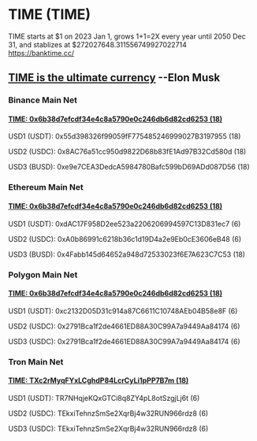 # TIME (TIME)
  
TIME starts at $1 on 2023 Jan 1, grows 1+1=2X every year 
until 2050 Dec 31, and stablizes at $272027648.311556749927022714  
https://banktime.cc/  

## [TIME is the ultimate currency](https://twitter.com/elonmusk/status/1433713164546293767?s=20&t=LdNQPrzBhgtQsM6VwkpMkA) --Elon Musk


### Binance Main Net

#### [TIME: 0x6b38d7efcdf34e4c8a5790e0c246db6d82cd6253 (18)](https://bscscan.com/token/0x6B38d7EFCDF34e4c8A5790e0c246dB6d82CD6253)


USD1 (USDT): 0x55d398326f99059fF775485246999027B3197955 (18)  

USD2 (USDC): 0x8AC76a51cc950d9822D68b83fE1Ad97B32Cd580d (18)  

USD3 (BUSD): 0xe9e7CEA3DedcA5984780Bafc599bD69ADd087D56 (18)  

### Ethereum Main Net

#### [TIME: 0x6b38d7efcdf34e4c8a5790e0c246db6d82cd6253 (18)](https://etherscan.io/token/0x6b38d7efcdf34e4c8a5790e0c246db6d82cd6253)


USD1 (USDT): 0xdAC17F958D2ee523a2206206994597C13D831ec7 (6)  

USD2 (USDC): 0xA0b86991c6218b36c1d19D4a2e9Eb0cE3606eB48 (6)  

USD3 (BUSD): 0x4Fabb145d64652a948d72533023f6E7A623C7C53 (18)  


### Polygon Main Net

#### [TIME: 0x6b38d7efcdf34e4c8a5790e0c246db6d82cd6253 (18)](https://polygonscan.com/token/0x6b38d7efcdf34e4c8a5790e0c246db6d82cd6253)


USD1 (USDT): 0xc2132D05D31c914a87C6611C10748AEb04B58e8F (6)  

USD2 (USDC): 0x2791Bca1f2de4661ED88A30C99A7a9449Aa84174 (6)  

USD3 (USDC): 0x2791Bca1f2de4661ED88A30C99A7a9449Aa84174 (6)  

### Tron Main Net

#### [TIME: TXc2rMyqFYxLCghdP84LcrCyLi1pPP7B7m (18)](https://tronscan.org/#/token20/TXc2rMyqFYxLCghdP84LcrCyLi1pPP7B7m)


USD1 (USDT): TR7NHqjeKQxGTCi8q8ZY4pL8otSzgjLj6t (6)  

USD2 (USDC): TEkxiTehnzSmSe2XqrBj4w32RUN966rdz8 (6)  

USD3 (USDC): TEkxiTehnzSmSe2XqrBj4w32RUN966rdz8 (6)  
